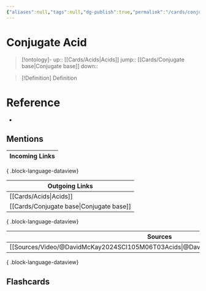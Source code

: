 ```yaml
---
{"aliases":null,"tags":null,"dg-publish":true,"permalink":"/cards/conjugate-acid/","dgPassFrontmatter":true}
---
```


# Conjugate Acid

> [!ontology]-
> up:: [[Cards/Acids\|Acids]]
> jump:: [[Cards/Conjugate base\|Conjugate base]]
> down:: 

> [!Definition] Definition

# Reference

- 

## Mentions

| Incoming Links |
| -------------- |

{ .block-language-dataview}

| Outgoing Links                              |
| ------------------------------------------- |
| [[Cards/Acids\|Acids]]                   |
| [[Cards/Conjugate base\|Conjugate base]] |

{ .block-language-dataview}

| Sources                                                                                 |
| --------------------------------------------------------------------------------------- |
| [[Sources/Video/@DavidMcKay2024SCI105M06T03Acids\|@DavidMcKay2024SCI105M06T03Acids]] |

{ .block-language-dataview}

## Flashcards